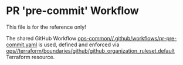 # PR 'pre-commit' Workflow

This file is for the reference only!

The shared GitHub Workflow [ops-common//.github/workflows/pr-pre-commit.yaml](https://github.com/indykite/ops-common/blob/master/.github/workflows/pr-pre-commit.yaml) is used,
defined and enforced via [ops//terraform/boundaries/github/github_organization_ruleset.default](https://github.com/indykite/ops/blob/master/terraform/boundaries/github/branch_protection.tf) Terraform resource.
